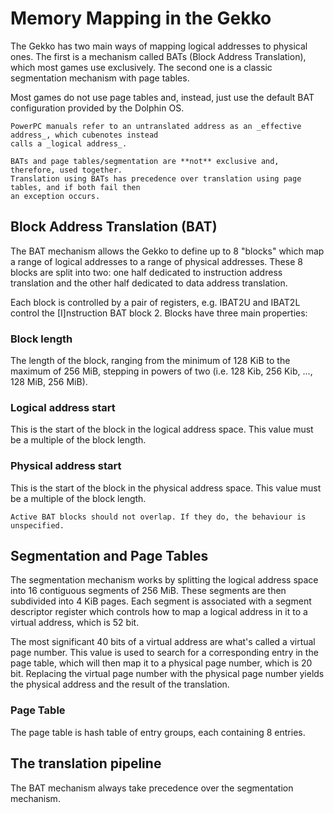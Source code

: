 # Memory Mapping in the Gekko

The Gekko has two main ways of mapping logical addresses to physical ones. The first is a mechanism
called BATs (Block Address Translation), which most games use exclusively. The second one is a
classic segmentation mechanism with page tables.

Most games do not use page tables and, instead, just use the default BAT configuration provided by
the Dolphin OS.

```admonish
PowerPC manuals refer to an untranslated address as an _effective address_, which cubenotes instead
calls a _logical address_.
```

```admonish warning
BATs and page tables/segmentation are **not** exclusive and, therefore, used together.
Translation using BATs has precedence over translation using page tables, and if both fail then
an exception occurs.
```

## Block Address Translation (BAT)

The BAT mechanism allows the Gekko to define up to 8 "blocks" which map a range of logical addresses
to a range of physical addresses. These 8 blocks are split into two: one half dedicated to instruction
address translation and the other half dedicated to data address translation.

Each block is controlled by a pair of registers, e.g. IBAT2U and IBAT2L control the [I]nstruction
BAT block 2. Blocks have three main properties:

<div class="frame">

### Block length

The length of the block, ranging from the minimum of 128 KiB to the maximum of 256 MiB, stepping in
powers of two (i.e. 128 Kib, 256 Kib, ..., 128 MiB, 256 MiB).

### Logical address start

This is the start of the block in the logical address space. This value must be a multiple of the
block length.

### Physical address start

This is the start of the block in the physical address space. This value must be a multiple of the
block length.

</div>

```admonish warning
Active BAT blocks should not overlap. If they do, the behaviour is unspecified.
```

## Segmentation and Page Tables

The segmentation mechanism works by splitting the logical address space into 16 contiguous
segments of 256 MiB. These segments are then subdivided into 4 KiB pages. Each segment is associated
with a segment descriptor register which controls how to map a logical address in it to a virtual
address, which is 52 bit.

The most significant 40 bits of a virtual address are what's called a virtual page number. This value
is used to search for a corresponding entry in the page table, which will then map it to a physical
page number, which is 20 bit. Replacing the virtual page number with the physical page number yields
the physical address and the result of the translation.

### Page Table

The page table is hash table of entry groups, each containing 8 entries.

## The translation pipeline

The BAT mechanism always take precedence over the segmentation mechanism.
